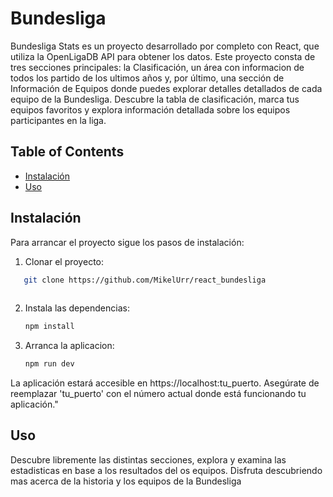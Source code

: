 # Bundesliga

Bundesliga Stats es un proyecto desarrollado por completo con React, que utiliza la OpenLigaDB API para obtener los datos. Este proyecto consta de tres secciones principales: la Clasificación, un área con informacion de todos los partido de los ultimos años y, por último, una sección de Información de Equipos donde puedes explorar detalles detallados de cada equipo de la Bundesliga. Descubre la tabla de clasificación, marca tus equipos favoritos y explora información detallada sobre los equipos participantes en la liga.

## Table of Contents
- [Instalación](#instalacion)
- [Uso](#uso)


## Instalación

Para arrancar el proyecto sigue los pasos de instalación:


1. Clonar el proyecto:

```bash
   git clone https://github.com/MikelUrr/react_bundesliga
    
```

2. Instala las dependencias:

     ```bash
     npm install
    ```


3. Arranca la aplicacion: 

    ```bash
    npm run dev
    ```
La aplicación estará accesible en https://localhost:tu_puerto. Asegúrate de reemplazar 'tu_puerto' con el número actual donde está funcionando tu aplicación."

## Uso

Descubre libremente las distintas secciones, explora y examina las estadisticas en base a los resultados del os equipos. Disfruta descubriendo mas acerca de la historia y los equipos de la Bundesliga
